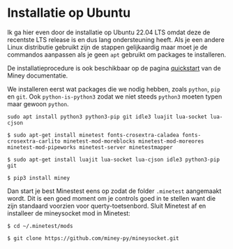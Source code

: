 # Installatie op Ubuntu

Ik ga hier even door de installatie op Ubuntu 22.04 LTS omdat deze de recentste LTS release is en dus lang ondersteuning heeft. Als je een andere Linux distributie gebruikt zijn de stappen gelijkaardig maar moet je de commandos aanpassen als je geen `apt` gebruikt om packages te installeren.

De installatieprocedure is ook beschikbaar op de pagina [quickstart](https://miney.readthedocs.io/en/latest/quickstart.html#linux) van de Miney documentatie.

We installeren eerst wat packages die we nodig hebben, zoals `python`, `pip` en `git`. Ook `python-is-python3` zodat we niet steeds `python3` moeten typen maar gewoon `python`.

```shell
sudo apt install python3 python3-pip git idle3 luajit lua-socket lua-cjson
```


```shell
$ sudo apt-get install minetest fonts-crosextra-caladea fonts-crosextra-carlito minetest-mod-moreblocks minetest-mod-moreores minetest-mod-pipeworks minetest-server minetestmapper

$ sudo apt-get install luajit lua-socket lua-cjson idle3 python3-pip git

$ pip3 install miney
```

Dan start je best Minestest eens op zodat de folder `.minetest` aangemaakt wordt. Dit is een goed moment om je controls goed in te stellen want die zijn standaard voorzien voor querty-toetsenbord. Sluit Minetest af en installeer de mineysocket mod in Minetest:

```shell
$ cd ~/.minetest/mods

$ git clone https://github.com/miney-py/mineysocket.git
```